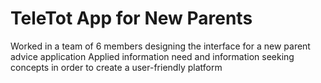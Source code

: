 # TeleTot App for New Parents 
Worked in a team of 6 members designing the interface for a new parent advice application Applied information need and information seeking concepts in order to create a user-friendly platform
